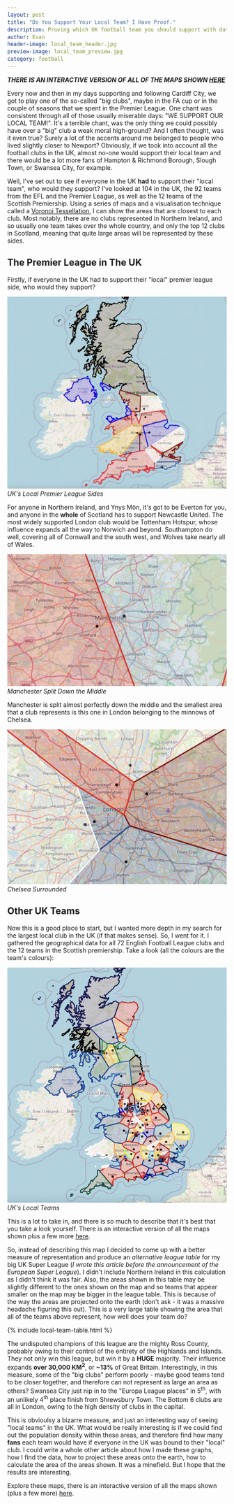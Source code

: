 ```yaml
---
layout: post
title: "Do You Support Your Local Team? I Have Proof."
description: Proving which UK football team you should support with data. 
author: Evan
header-image: local_team_header.jpg
preview-image: local_team_preview.jpg
category: football
---
```

***THERE IS AN INTERACTIVE VERSION OF ALL OF THE MAPS SHOWN <a href='{{ site.baseurl }}/closest-teams' target = '_blank'>HERE</a>***

Every now and then in my days supporting and following Cardiff City, we got to play one of the so-called "big clubs", maybe in the FA cup or in the couple of seasons that we spent in the Premier League. One chant was consistent through all of those usually miserable days: "WE SUPPORT OUR LOCAL TEAM!". It's a terrible chant, was the only thing we could possibly have over a "big" club a weak moral high-ground? And I often thought, was it even true? Surely a lot of the accents around me belonged to people who lived slightly closer to Newport? Obviously, if we took into account all the football clubs in the UK, almost no-one would support their local team and there would be a lot more fans of Hampton & Richmond Borough, Slough Town, or Swansea City, for example. 

Well, I've set out to see if everyone in the UK **had** to support their "local team", who would they support? I've looked at 104 in the UK, the 92 teams from the EFL and the Premier League, as well as the 12 teams of the Scottish Premiership. Using a series of maps and a visualisation technique called a <a href = 'https://en.wikipedia.org/wiki/Voronoi_diagram' target = '_blank'>Voronoi Tessellation</a>, I can show the areas that are closest to each club. Most notably, there are no clubs represented in Northern Ireland, and so usually one team takes over the whole country, and only the top 12 clubs in Scotland, meaning that quite large areas will be represented by these sides.

## The Premier League in The UK

Firstly, if everyone in the UK had to support their "local" premier league side, who would they support? 

![UK Local Premier League Sides](/assets/img/premier_league_uk.jpg)*UK's Local Premier League Sides*

For anyone in Northern Ireland, and Ynys Môn, it's got to be Everton for you, and anyone in the **whole** of Scotland has to support Newcastle United. The most widely supported London club would be Tottenham Hotspur, whose influence expands all the way to Norwich and beyond. Southampton do well, covering all of Cornwall and the south west, and Wolves take nearly all of Wales. 

![Manchester Split](/assets/img/manchester_split.jpg)*Manchester Split Down the Middle*

Manchester is split almost perfectly down the middle and the smallest area that a club represents is this one in London belonging to the minnows of Chelsea. 

![Chelsea Surrounded](/assets/img/chelsea_area.jpg)*Chelsea Surrounded*

## Other UK Teams

Now this is a good place to start, but I wanted more depth in my search for the largest local club in the UK (if that makes sense). So, I went for it. I gathered the geographical data for all 72 English Football League clubs and the 12 teams in the Scottish premiership. Take a look (all the colours are the team's colours):

![UK Local Teams](/assets/img/all_clubs_uk.jpg)*UK's Local Teams*

This is a lot to take in, and there is so much to describe that it's best that you take a look yourself. There is an interactive version of all the maps shown plus a few more <a href='{{ site.baseurl }}/closest-teams' target = '_blank'>here</a>. 

So, instead of describing this map I decided to come up with a better measure of representation and produce an *alternative league table* for my big UK Super League (*I wrote this article before the announcement of the European Super League*). I didn't include Northern Ireland in this calculation as I didn't think it was fair. Also, the areas shown in this table may be slightly different to the ones shown on the map and so teams that appear smaller on the map may be bigger in the league table. This is because of the way the areas are projected onto the earth (don't ask - it was a massive headache figuring this out). This is a very large table showing the area that all of the teams above represent, how well does your team do?

{% include local-team-table.html %}

The undisputed champions of this league are the mighty Ross County, probably owing to their control of the entirety of the Highlands and Islands. They not only win this league, but win it by a **HUGE** majority. Their influence expands **over 30,000 KM<sup>2</sup>**, or **~13%** of Great Britain. Interestingly, in this measure, some of the "big clubs" perform poorly - maybe good teams tend to be closer together, and therefore can not represent as large an area as others? Swansea City just nip in to the "Europa League places" in 5<sup>th</sup>, with an unlikely 4<sup>th</sup> place finish from Shrewsbury Town. The Bottom 6 clubs are all in London, owing to the high density of clubs in the capital.

This is obvioulsy a bizarre measure, and just an interesting way of seeing "local teams" in the UK. What would be really interesting is if we could find out the population density within these areas, and therefore find how many **fans** each team would have if everyone in the UK was bound to their "local" club. I could write a whole other article about how I made these graphs, how I find the data, how to project these areas onto the earth, how to calculate the area of the areas shown. It was a minefield. But I hope that the results are interesting.

Explore these maps, there is an interactive version of all the maps shown (plus a few more) <a href='{{ site.baseurl }}/closest-teams' target = '_blank'>here</a>.  
